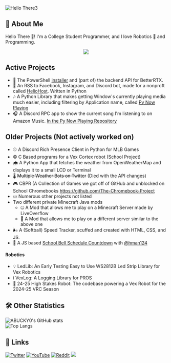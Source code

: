 
![Hello There3](https://github.com/ABUCKY0/ABUCKY0/assets/81783950/6393840d-20c8-49a0-b8cc-e94ae4d172c2)

## 🚀 About Me
Hello There 👋! I'm a College Student Programmer, and I love Robotics 🤖 and Programming. 

<p align="center">
  <a href="https://skillicons.dev">
    <img src="https://skillicons.dev/icons?i=bash,blender,c,cpp,cloudflare,deno,discordjs,docker,git,github,gradle,java,js,linux,netlify,markdown,ps,py,raspberrypi,replit,vercel,vscode,windows&theme=light&perline=6" />
  </a>
</p>

## Active Projects
 - 💪 The PowerShell [installer](https://github.com/betterrtx/betterrtx-installer) and (part of) the backend API for BetterRTX. 
 - 💬 An RSS to Facebook, Instagram, and Discord bot, made for a nonproft called [HelioHost](https://heliohost.org/). Written in Python
 - 🎶 A Python Library that makes getting Window's currently playing media much easier, including filtering by Application name, called [Py Now Playing](https://github.com/abucky0/py-now-playing)
 - 🎧 A Discord RPC app to show the current song I'm listening to on Amazon Music. [In the Py Now Playing Repository](https://github.com/ABUCKY0/py-now-playing/tree/rewrite-2/examples)

## Older Projects (Not actively worked on)
 - ⚾ A Discord Rich Presence Client in Python for MLB Games
 - ©️ C Based programs for a Vex Cortex robot (School Project)
 - 🌧️ A Python App that fetches the weather from OpenWeatherMap and displays it to a small LCD or Terminal
 - 🌡️ ~~Multiple Weather Bots on Twitter~~ (Died with the API changes)
 - 🎮 CBPR (A Collection of Games we got off of GitHub and unblocked on School Chromebooks https://github.com/The-Chromebook-Project
 - 💤 Numerous other projects not listed
 - Two different private Minecraft Java mods
     - 🤐 A Mod that allows me to play on a Minecraft Server made by LiveOverflow
     - 💢 A Mod that allows me to play on a different server similar to the above one
 - 🌬️ A (Softball) Speed Tracker, scuffed and created with HTML, CSS, and JS.
 - 🔔 A JS based [School Bell Schedule Countdown](https://github.com/abucky0/bell-countdown) with [@hman124](https://github.com/hman124)
####  Robotics
 - 💡 LedLib: An Early Testing Easy to Use WS2812B Led Strip Library for Vex Robotics
 - ℹ️ VexLog: A Logging Library for PROS
 - 🤖 24-25 High Stakes Robot: The codebase powering a Vex Robot for the 2024-25 VRC Season


## 🛠 Other Statistics
![ABUCKY0's GitHub stats](https://grs-abucky.vercel.app/api?username=abucky0&show_icons=true)  
![Top Langs](https://grs-abucky.vercel.app/api/top-langs/?username=abucky0&layout=compact)  


## 🔗 Links
[![Twitter](https://img.shields.io/twitter/follow/abucky0?color=%23555555&logo=Twitter&style=for-the-badge)](https://twitter.com/abucky0)
[![YouTube](https://img.shields.io/badge/YouTube-red?style=for-the-badge&logo=youtube)](https://youtube.com/@notjohnnytamale)
[![Reddit](https://img.shields.io/badge/Reddit-orange?style=for-the-badge&logo=reddit)](https://www.reddit.com/user/Clean_Impact_447)
![](https://komarev.com/ghpvc/?username=ABUCKY0&style=for-the-badge)
